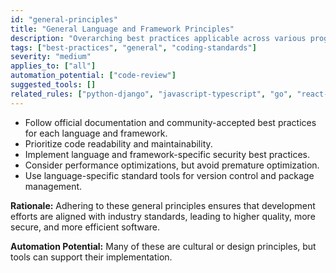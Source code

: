 ```yaml
---
id: "general-principles"
title: "General Language and Framework Principles"
description: "Overarching best practices applicable across various programming languages and frameworks."
tags: ["best-practices", "general", "coding-standards"]
severity: "medium"
applies_to: ["all"]
automation_potential: ["code-review"]
suggested_tools: []
related_rules: ["python-django", "javascript-typescript", "go", "react-specific", "fastapi"]
---
```


- Follow official documentation and community-accepted best practices for each language and framework.
- Prioritize code readability and maintainability.
- Implement language and framework-specific security best practices.
- Consider performance optimizations, but avoid premature optimization.
- Use language-specific standard tools for version control and package management.

**Rationale:** Adhering to these general principles ensures that development efforts are aligned with industry standards, leading to higher quality, more secure, and more efficient software.

**Automation Potential:** Many of these are cultural or design principles, but tools can support their implementation.
